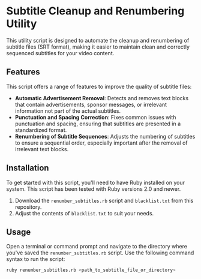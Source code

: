 # Subtitle Cleanup and Renumbering Utility

This utility script is designed to automate the cleanup and renumbering of subtitle files (SRT format), making it easier to maintain clean and correctly sequenced subtitles for your video content.

## Features
This script offers a range of features to improve the quality of subtitle files:
- **Automatic Advertisement Removal**: Detects and removes text blocks that contain advertisements, sponsor messages, or irrelevant information not part of the actual subtitles.
- **Punctuation and Spacing Correction**: Fixes common issues with punctuation and spacing, ensuring that subtitles are presented in a standardized format.
- **Renumbering of Subtitle Sequences**: Adjusts the numbering of subtitles to ensure a sequential order, especially important after the removal of irrelevant text blocks.

## Installation
To get started with this script, you'll need to have Ruby installed on your system. This script has been tested with Ruby versions 2.0 and newer.

1. Download the `renumber_subtitles.rb` script and `blacklist.txt` from this repository.
2. Adjust the contents of `blacklist.txt` to suit your needs.

## Usage
Open a terminal or command prompt and navigate to the directory where you've saved the `renumber_subtitles.rb` script. Use the following command syntax to run the script:

```bash
ruby renumber_subtitles.rb <path_to_subtitle_file_or_directory>
